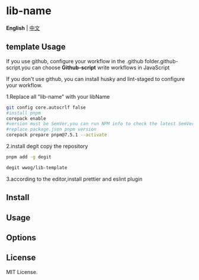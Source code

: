 # lib-name

**English** | [中文](./docs/README.zh-CN.md)

## template Usage

If you use github, configure your workflow in the .github folder.github-script.you can choose **Github-script** write workflows in JavaScript

If you don't use github, you can install husky and lint-staged to configure your workflow.

1.Replace all "lib-name" with your libName

```bash
git config core.autocrlf false
#install pnpm
corepack enable
#version must be SemVer,you can run NPM info to check the latest SemVer
#replace package.json pnpm version
corepack prepare pnpm@7.5.1 --activate
```

2.install degit copy the repository

```bash
pnpm add -g degit

degit wwog/lib-template
```

3.according to the editor,install prettier and eslint plugin


## Install

## Usage

## Options

## License

MIT License.
